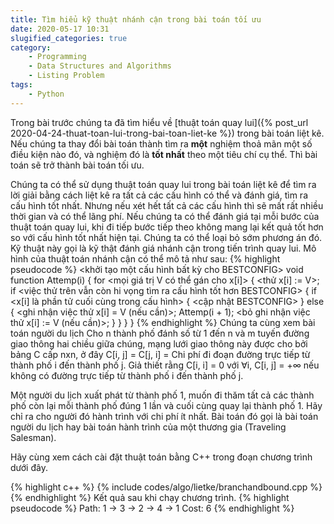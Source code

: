```yaml
---
title: Tìm hiểu kỹ thuật nhánh cận trong bài toán tối ưu
date: 2020-05-17 10:31
slugified_categories: true
category:
    - Programming
    - Data Structures and Algorithms
    - Listing Problem
tags:
    - Python
---
```

Trong bài trước chúng ta đã tìm hiểu về [thuật toán quay lui]({% post_url 2020-04-24-thuat-toan-lui-trong-bai-toan-liet-ke %})
trong bài toán liệt kê. Nếu chúng ta thay đổi bài toán thành tìm ra **một** nghiệm thoả mãn một số điều
kiện nào đó, và nghiệm đó là **tốt nhất** theo một tiêu chí cụ thể. Thì bài toán sẽ trở thành bài toán tối ưu.

Chúng ta có thể sử dụng thuật toán quay lui trong bài toán liệt kê để tìm ra lời giải bằng cách liệt kê
ra tất cả các cấu hình có thể và đánh giá, tìm ra cấu hình tốt nhất. Nhưng nếu xét hết tất cả các cấu hình
thì sẽ mất rất nhiều thời gian và có thể lãng phí. Nếu chúng ta có thể đánh giá tại mỗi bước của thuật toán
quay lui, khi đi tiếp bước tiếp theo không mang lại kết quả tốt hơn so với cấu hình tốt nhất hiện tại. Chúng ta
có thể loại bỏ sớm phương án đó. Kỹ thuật này gọi là kỹ thật đánh giá nhánh cận trong tiến trình quay lui.
Mô hình của thuật toán nhánh cận có thể mô tả như sau:
{% highlight pseudocode %}
<khởi tạo một cấu hình bất kỳ cho BESTCONFIG>
void function Attemp(i) {
    for <mọi giá trị V có thể gán cho x[i]> {
        <thử x[i] := V>;
        if <việc thử trên vẫn còn hi vọng tìm ra cấu hình tốt hơn BESTCONFIG> {
            if <x[i] là phần tử cuối cùng trong cấu hình> {
                <cập nhật BESTCONFIG>
            } else {
                <ghi nhận việc thử x[i] = V (nếu cần)>;
                Attemp(i + 1);
                <bỏ ghi nhận việc thử x[i] := V (nếu cần)>;
            }
        }
    }
}
{% endhighlight %}
Chúng ta cùng xem bài toán người du lịch Cho n thành phố đánh số từ 1 đến n và m tuyến đường giao thông hai
chiều giữa chúng, mạng lưới giao thông này được cho bởi bảng C cấp nxn, ở đây C[i, j] = C[j, i] = Chi phí đi
đoạn đường trực tiếp từ thành phố i đến thành phố j. Giả thiết rằng C[i, i] = 0 với ∀i, C[i, j] = +∞ nếu không
có đường trực tiếp từ thành phố i đến thành phố j.

Một người du lịch xuất phát từ thành phố 1, muốn đi thăm tất cả các thành phố còn lại mỗi thành phố đúng 1 lần
và cuối cùng quay lại thành phố 1. Hãy chỉ ra cho người đó hành trình với chi phí ít nhất. Bài toán đó gọi là
bài toán người du lịch hay bài toán hành trình của một thương gia (Traveling Salesman).

Hãy cùng xem cách cài đặt thuật toán bằng C++ trong đoạn chương trình dưới đây.

{% highlight c++ %}
{% include codes/algo/lietke/branchandbound.cpp %}
{% endhighlight %}
Kết quả sau khi chạy chương trình.
{% highlight pseudocode %}
Path: 1 -> 3 -> 2 -> 4 -> 1
Cost: 6
{% endhighlight %}